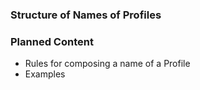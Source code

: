 ### Structure of Names of Profiles

### Planned Content
* Rules for composing a name of a Profile
* Examples